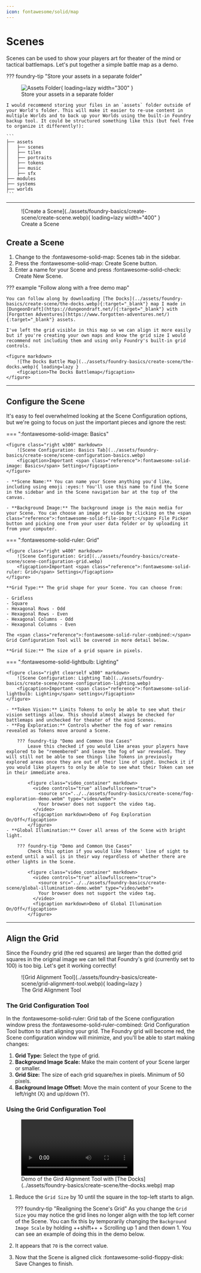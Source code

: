 ```yaml
---
icon: fontawesome/solid/map
---
```


# Scenes
Scenes can be used to show your players art for theater of the mind or tactical battlemaps. Let's put together a simple battle map as a demo.

??? foundry-tip "Store your assets in a separate folder"
    <figure class="right" markdown>
        ![Assets Folder](../assets/foundry-basics/create-scene/assets-folder.webp){ loading=lazy width="300" }
        <figcaption>Store your assets in a separate folder</figcaption>
    </figure>

    I would recommend storing your files in an `assets` folder outside of your World's folder. This will make it easier to re-use content in multiple Worlds and to back up your Worlds using the built-in Foundry backup tool. It could be structured something like this (but feel free to organize it differently!):

    ```
    ├── assets
    │   ├── scenes
    │   ├── tiles
    │   ├── portraits
    │   ├── tokens
    │   ├── music
    │   ├── sfx
    ├── modules
    ├── systems
    ├── worlds
    ```

---

<figure class="right" markdown>
  ![Create a Scene](../assets/foundry-basics/create-scene/create-scene.webp){ loading=lazy width="400" }
  <figcaption>Create a Scene</figcaption>
</figure>

## Create a Scene

1. Change to the <span class="reference">:fontawesome-solid-map:</span> Scenes tab in the sidebar.
2. Press the <span class="reference">:fontawesome-solid-map: Create Scene</span> button.
3. Enter a name for your Scene and press <span class="reference">:fontawesome-solid-check: Create New Scene</span>.

??? example "Follow along with a free demo map"

    You can follow along by downloading [The Docks](../assets/foundry-basics/create-scene/the-docks.webp){:target="_blank"} map I made in [DungeonDraft](https://dungeondraft.net/){:target="_blank"} with [Forgotten Adventures](https://www.forgotten-adventures.net/){:target="_blank"} assets.

    I've left the grid visible in this map so we can align it more easily but if you're creating your own maps and know the grid size I would recommend not including them and using only Foundry's built-in grid controls.

    <figure markdown>
        ![The Docks Battle Map](../assets/foundry-basics/create-scene/the-docks.webp){ loading=lazy }
        <figcaption>The Docks Battlemap</figcaption>
    </figure>

---

## Configure the Scene

It's easy to feel overwhelmed looking at the Scene Configuration options, but we're going to focus on just the important pieces and ignore the rest:

=== ":fontawesome-solid-image: Basics"

    <figure class="right w300" markdown>
        ![Scene Configuration: Basics Tab](../assets/foundry-basics/create-scene/scene-configuration-basics.webp)
        <figcaption>Important <span class="reference">:fontawesome-solid-image: Basics</span> Settings</figcaption>
    </figure>

    - **Scene Name:** You can name your Scene anything you'd like, including using emoji :eyes:! You'll use this name to find the Scene in the sidebar and in the Scene navigation bar at the top of the canvas.
    
    - **Background Image:** The background image is the main media for your Scene. You can choose an image or video by clicking on the <span class="reference">:fontawesome-solid-file-import:</span> File Picker button and picking one from your user data folder or by uploading it from your computer.

=== ":fontawesome-solid-ruler: Grid"

    <figure class="right w400" markdown>
        ![Scene Configuration: Grid](../assets/foundry-basics/create-scene/scene-configuration-grid.webp)
        <figcaption>Important <span class="reference">:fontawesome-solid-ruler: Grid</span> Settings</figcaption>
    </figure>

    **Grid Type:** The grid shape for your Scene. You can choose from:

    - Gridless
    - Square
    - Hexagonal Rows - Odd
    - Hexagonal Rows - Even
    - Hexagonal Columns - Odd
    - Hexagonal Columns - Even
    
    The <span class="reference">:fontawesome-solid-ruler-combined:</span> Grid Configuration Tool will be covered in more detail below.
    
    **Grid Size:** The size of a grid square in pixels.

=== ":fontawesome-solid-lightbulb: Lighting"

    <figure class="right clearself w300" markdown>
        ![Scene Configuration: Lighting Tab](../assets/foundry-basics/create-scene/scene-configuration-lighting.webp)
        <figcaption>Important <span class="reference">:fontawesome-solid-lightbulb: Lighting</span> settings</figcaption>
    </figure>

    - **Token Vision:** Limits Tokens to only be able to see what their vision settings allow. This should almost always be checked for battlemaps and unchecked for theater of the mind Scenes.
    - **Fog Exploration:** Controls whether the fog of war remains revealed as Tokens move around a Scene.
      
        ??? foundry-tip "Demo and Common Use Cases"
            Leave this checked if you would like areas your players have explored to be "remembered" and leave the fog of war revealed. They will still not be able to see things like Tokens in previously explored areas once they are out of their line of sight. Uncheck it if you would like players to only be able to see what their Token can see in their immediate area.

            <figure class="video_container" markdown>
              <video controls="true" allowfullscreen="true">
                <source src="../../assets/foundry-basics/create-scene/fog-exploration-demo.webm" type="video/webm">
                Your browser does not support the video tag.
              </video>
              <figcaption markdown>Demo of Fog Exploration On/Off</figcaption>
            </figure>
    - **Global Illumination:** Cover all areas of the Scene with bright light.

        ??? foundry-tip "Demo and Common Use Cases"
            Check this option if you would like Tokens' line of sight to extend until a wall is in their way regardless of whether there are other lights in the Scene.

            <figure class="video_container" markdown>
              <video controls="true" allowfullscreen="true">
                <source src="../../assets/foundry-basics/create-scene/global-illumination-demo.webm" type="video/webm">
                Your browser does not support the video tag.
              </video>
              <figcaption markdown>Demo of Global Illumination On/Off</figcaption>
            </figure> 

---

## Align the Grid
Since the Foundry grid (the red squares) are larger than the dotted grid squares in the original image we can tell that Foundry's grid (currently set to 100) is too big. Let's get it working correctly!

<figure class="right w450" markdown>
  ![Grid Alignment Tool](../assets/foundry-basics/create-scene/grid-alignment-tool.webp){ loading=lazy }
  <figcaption>The Grid Alignment Tool</figcaption>
</figure>

### The Grid Configuration Tool
In the <span class="reference">:fontawesome-solid-ruler: Grid</span> tab of the Scene configuration window press the <span class="reference">:fontawesome-solid-ruler-combined:</span> Grid Configuration Tool button to start aligning your grid. The Foundry grid will become red, the Scene configuration window will minimize, and you'll be able to start making changes:

1. **Grid Type:** Select the type of grid.
2. **Background Image Scale:** Make the main content of your Scene larger or smaller.
3. **Grid Size:** The size of each grid square/hex in pixels. Minimum of 50 pixels.
4. **Background Image Offset:** Move the main content of your Scene to the left/right (X) and up/down (Y).

### Using the Grid Configuration Tool

<figure class="video_container" markdown>
  <video controls="true" allowfullscreen="true">
    <source src="../../assets/foundry-basics/create-scene/grid-alignment-tool.webm" type="video/webm">
    Your browser does not support the video tag.
  </video>
  <figcaption markdown>Demo of the Gird Alignment Tool with [The Docks](../assets/foundry-basics/create-scene/the-docks.webp) map</figcaption>
</figure>

1. Reduce the `Grid Size` by 10 until the square in the top-left starts to align.

    ??? foundry-tip "Realigning the Scene's Grid"
        As you change the `Grid Size` you may notice the grid lines no longer align with the top left corner of the Scene. You can fix this by temporarily changing the `Background Image Scale` by holding ++shift++ + Scrolling up 1 and then down 1. You can see an example of doing this in the demo below.

2. It appears that `70` is the correct value.
3. Now that the Scene is aligned click <span class="reference">:fontawesome-solid-floppy-disk: Save Changes</span> to finish.
